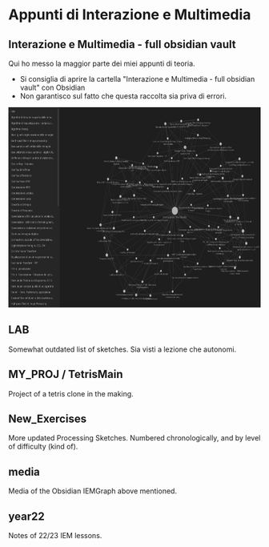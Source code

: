 # Appunti di Interazione e Multimedia


## Interazione e Multimedia - full obsidian vault
Qui ho messo la maggior parte dei miei appunti di teoria. 

* Si consiglia di aprire la cartella "Interazione e Multimedia - full obsidian vault" con Obsidian
* Non garantisco sul fatto che questa raccolta sia priva di errori.

<img src="./media/IEMGraph.jpg" width="auto" height=400px alt="A screenshot of the obsidian vault: on the left side, an index with names of singular topics; on the right, a graph with all the topics as nodes, and various links with each other. All point to the central graph, called 'Interazione e Multimedia', the index.">

## LAB 
Somewhat outdated list of sketches. Sia visti a lezione che autonomi. 

## MY_PROJ / TetrisMain
Project of a tetris clone in the making.

## New_Exercises
More updated Processing Sketches. Numbered chronologically, and by level of difficulty (kind of).  

## media
Media of the Obsidian IEMGraph above mentioned.

## year22
Notes of 22/23 IEM lessons. 



